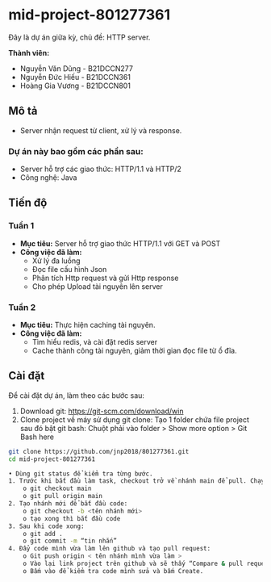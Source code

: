 # mid-project-801277361

Đây là dự án giữa kỳ, chủ đề: HTTP server.
<br>

**Thành viên:**

- Nguyễn Văn Dũng - B21DCCN277
- Nguyễn Đức Hiếu - B21DCCN361
- Hoàng Gia Vương - B21DCCN801

## Mô tả

- Server nhận request từ client, xử lý và response.

### Dự án này bao gồm các phần sau:

- Server hỗ trợ các giao thức: HTTP/1.1 và HTTP/2
- Công nghệ: Java

## Tiến độ

### Tuần 1

- **Mục tiêu:** Server hỗ trợ giao thức HTTP/1.1 với GET và POST
- **Công việc đã làm:**
  <ul>
      <li>Xử lý đa luồng</li>
      <li>Đọc file cấu hình Json</li>
      <li>Phân tích Http request và gửi Http response</li>
      <li>Cho phép Upload tài nguyên lên server</li>
  </ul>


### Tuần 2
- **Mục tiêu:** Thực hiện caching tài nguyên.
- **Công việc đã làm:**
    <ul>
        <li>Tìm hiểu redis, và cài đặt redis server</li>
        <li>Cache thành công tài nguyên, giảm thời gian đọc file từ ổ đĩa.</li>
    </ul>

## Cài đặt

Để cài đặt dự án, làm theo các bước sau:

1. Download git: https://git-scm.com/download/win
2. Clone project về máy sử dụng git clone:
   Tạo 1 folder chứa file project sau đó bật git bash:
   Chuột phải vào folder > Show more option > Git Bash here

```sh
git clone https://github.com/jnp2018/801277361.git
cd mid-project-801277361

• Dùng git status để kiểm tra từng bước.
1. Trước khi bắt đầu làm task, checkout trở về nhánh main để pull. Chạy lệnh:
    o git checkout main
    o git pull origin main
2. Tạo nhánh mới để bắt đầu code:
    o git checkout -b <tên nhánh mới>
    o tạo xong thì bắt đầu code
3. Sau khi code xong:
    o git add .
    o git commit -m “tin nhắn”
4. Đẩy code mình vừa làm lên github và tạo pull request:
    o Git push origin < tên nhánh mình vừa làm >
    o Vào lại link project trên github và sẽ thấy “Compare & pull request”
    o Bấm vào để kiểm tra code mình sửa và bấm Create.




